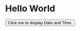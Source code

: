 
<html>
<body>
<h1>Hello World</h1>
<button type="button"
onclick="document.getElementById('demo').innerHTML = Date()">
Click me to display Date and Time.</button>

<p id="demo"></p>

</body>
</html> 
</body>
</html>
